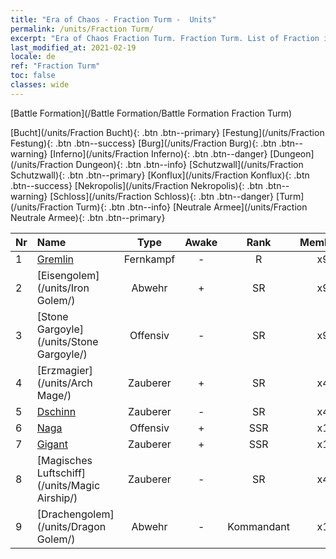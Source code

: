 ```yaml
---
title: "Era of Chaos - Fraction Turm -  Units"
permalink: /units/Fraction Turm/
excerpt: "Era of Chaos Fraction Turm. Fraction Turm. List of Fraction in Era of Chaos"
last_modified_at: 2021-02-19
locale: de
ref: "Fraction Turm"
toc: false
classes: wide
---
```

  [Battle Formation](/Battle Formation/Battle Formation Fraction Turm)

 [Bucht](/units/Fraction Bucht){: .btn .btn--primary} [Festung](/units/Fraction Festung){: .btn .btn--success} [Burg](/units/Fraction Burg){: .btn .btn--warning} [Inferno](/units/Fraction Inferno){: .btn .btn--danger} [Dungeon](/units/Fraction Dungeon){: .btn .btn--info} [Schutzwall](/units/Fraction Schutzwall){: .btn .btn--primary} [Konflux](/units/Fraction Konflux){: .btn .btn--success} [Nekropolis](/units/Fraction Nekropolis){: .btn .btn--warning} [Schloss](/units/Fraction Schloss){: .btn .btn--danger} [Turm](/units/Fraction Turm){: .btn .btn--info} [Neutrale Armee](/units/Fraction Neutrale Armee){: .btn .btn--primary} 

  | Nr |         Name        |   Type   | Awake |    Rank   |   Members     |  Stars  |  Attack  |     HP    | Awaken Name  |
  |:---|:--------------------|:--------:|:-----:|:---------:|:-------------:|:-------:|:--------:|:---------:|:-------------|
  | 1 | [Gremlin](/units/Gremlin/) | Fernkampf | - | R | x9 | <i class="fas fa-star"/> | 84.4 | 645 |   -   |
  | 2 | [Eisengolem](/units/Iron Golem/) | Abwehr | + | SR | x9 | <i class="fas fa-star"/><i class="fas fa-star"/> | 151.4 | 1850 |  Goldgolem  |
  | 3 | [Stone Gargoyle](/units/Stone Gargoyle/) | Offensiv | - | SR | x9 | <i class="fas fa-star"/><i class="fas fa-star"/> | 48.0 | 300 |    |
  | 4 | [Erzmagier](/units/Arch Mage/) | Zauberer | + | SR | x4 | <i class="fas fa-star"/><i class="fas fa-star"/> | 54.6 | 1324 |  Erzmagier  |
  | 5 | [Dschinn](/units/Genie/) | Zauberer | - | SR | x4 | <i class="fas fa-star"/><i class="fas fa-star"/><i class="fas fa-star"/> | 102.6 | 662 |  Meisterdschinn  |
  | 6 | [Naga](/units/Naga/) | Offensiv | + | SSR | x1 | <i class="fas fa-star"/><i class="fas fa-star"/><i class="fas fa-star"/> | 79.4 | 811 |  Nagakönigin  |
  | 7 | [Gigant](/units/Giant/) | Zauberer | + | SSR | x1 | <i class="fas fa-star"/><i class="fas fa-star"/><i class="fas fa-star"/> | 792.0 | 5431 |  Titan  |
  | 8 | [Magisches Luftschiff](/units/Magic Airship/) | Zauberer | - | SR | x4 | <i class="fas fa-star"/><i class="fas fa-star"/><i class="fas fa-star"/> | 208.5 | 1715 |   -   |
  | 9 | [Drachengolem](/units/Dragon Golem/) | Abwehr | - | Kommandant | x1 | <i class="fas fa-star"/><i class="fas fa-star"/><i class="fas fa-star"/> | 396.0 | 9616 |   -   |
